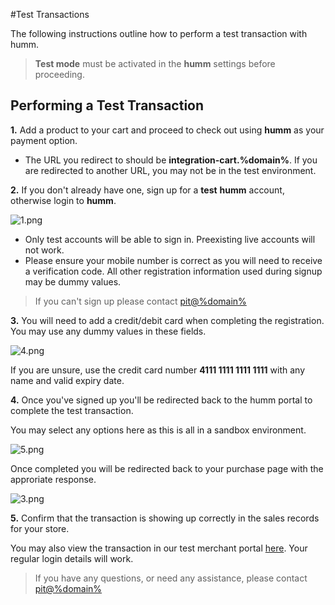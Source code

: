 #Test Transactions

The following instructions outline how to perform a test transaction with humm.

> <b>Test mode</b> must be activated in the <b>humm</b> settings before proceeding.

## Performing a Test Transaction

**1.** Add a product to your cart and proceed to check out using **humm** as your payment option.

- The URL you redirect to should be **integration-cart.%domain%**. If you are redirected to another URL, you may not be in the test environment.

**2.** If you don't already have one, sign up for a **test** **humm** account, otherwise login to **humm**.

![1.png](/img/accreditation/1.png)

- Only test accounts will be able to sign in. Preexisting live accounts will not work.
- Please ensure your mobile number is correct as you will need to receive a verification code. All other registration information used during signup may be dummy values.

> If you can't sign up please contact [pit@%domain%](mailto:pit@%domain%)

**3.** You will need to add a credit/debit card when completing the registration. You may use any dummy values in these fields.

![4.png](/img/accreditation/4.png)

If you are unsure, use the credit card number **4111 1111 1111 1111** with any name and valid expiry date.

**4.** Once you've signed up you'll be redirected back to the humm portal to complete the test transaction.

You may select any options here as this is all in a sandbox environment.

![5.png](/img/accreditation/5.jpg)

Once completed you will be redirected back to your purchase page with the approriate response.

![3.png](/img/accreditation/3.png)

**5.** Confirm that the transaction is showing up correctly in the sales records for your store.

You may also view the transaction in our test merchant portal [here](https://uat-seller.%domain%). Your regular login details will work.


> If you have any questions, or need any assistance, please contact [pit@%domain%](mailto:pit@%domain%)